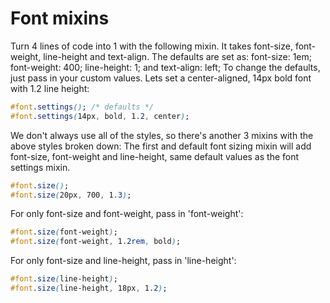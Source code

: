 # Font mixins

Turn 4 lines of code into 1 with the following mixin. It takes font-size, font-weight, line-height and text-align.
The defaults are set as: font-size: 1em; font-weight: 400; line-height: 1; and text-align: left;
To change the defaults, just pass in your custom values. Lets set a center-aligned, 14px bold font with 1.2 line height:

```CSS
#font.settings(); /* defaults */
#font.settings(14px, bold, 1.2, center);
```

We don't always use all of the styles, so there's another 3 mixins with the above styles broken down:
The first and default font sizing mixin will add font-size, font-weight and line-height, same default values as the font settings mixin.

```CSS
#font.size();
#font.size(20px, 700, 1.3);
```

For only font-size and font-weight, pass in 'font-weight':

```CSS
#font.size(font-weight);
#font.size(font-weight, 1.2rem, bold);
```

For only font-size and line-height, pass in 'line-height':

```CSS
#font.size(line-height);
#font.size(line-height, 18px, 1.2);
```
